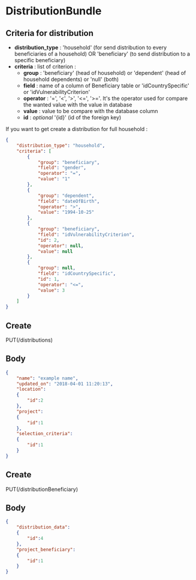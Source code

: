 # DistributionBundle


## Criteria for distribution


- **distribution_type** : 'household' (for send distribution to every beneficiaries of a household)
OR 'beneficiary' (to send distribution to a specific beneficiary)
- **criteria** : list of criterion :
    - **group** : 'beneficiary' (head of household) or 'dependent' (head of household dependents) or 'null' (both)
    - **field** : name of a column of Beneficiary table or 'idCountrySpecific' or 'idVulnerabilityCriterion'
    - **operator** : '=', '<', '>', '<=', '>='. It's the operator used for compare the wanted value with the value in database
    - **value** : value to be compare with the database column
    - **id** : *optional* '{id}' (id of the foreign key)
    
    
If you want to get create a distribution for full household :

```json
{
	"distribution_type": "household",
	"criteria": [
		{
			"group": "beneficiary",
			"field": "gender",
			"operator": "=",
			"value": "1"
		},
		{
			"group": "dependent",
			"field": "dateOfBirth",
			"operator": ">",
			"value": "1994-10-25"
		},
		{
			"group": "beneficiary",
			"field": "idVulnerabilityCriterion",
			"id": 2,
			"operator": null,
			"value": null
		},
		{
			"group": null,
			"field": "idCountrySpecific",
			"id": 1,
			"operator": "<=",
			"value": 3
		}
	]
}
```




## Create
PUT(/distributions)

## Body

```json
{
    "name": "example name",
    "updated_on": "2018-04-01 11:20:13",
    "location": 
    {
        "id":2
    },
    "project":  
    {
        "id":1
    },
    "selection_criteria": 
    {
        "id":1
    }
}
```

## Create
PUT(/distributionBeneficiary)

## Body

```json
{
    "distribution_data": 
    {
        "id":4
    },
    "project_beneficiary":  
    {
        "id":1
    }
}
```